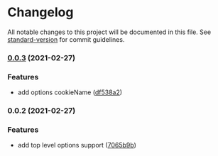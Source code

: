 # Changelog

All notable changes to this project will be documented in this file. See [standard-version](https://github.com/conventional-changelog/standard-version) for commit guidelines.

### [0.0.3](https://github.com/mvrlin/nuxt-viewport/compare/v0.0.2...v0.0.3) (2021-02-27)


### Features

* add options cookieName ([df538a2](https://github.com/mvrlin/nuxt-viewport/commit/df538a26907a4f3a3451e72c94afe37789d9e7fc))

### 0.0.2 (2021-02-27)


### Features

* add top level options support ([7065b9b](https://github.com/mvrlin/nuxt-viewport/commit/7065b9b0577ded926a42c1a4cd2fd6f94404ac63))

